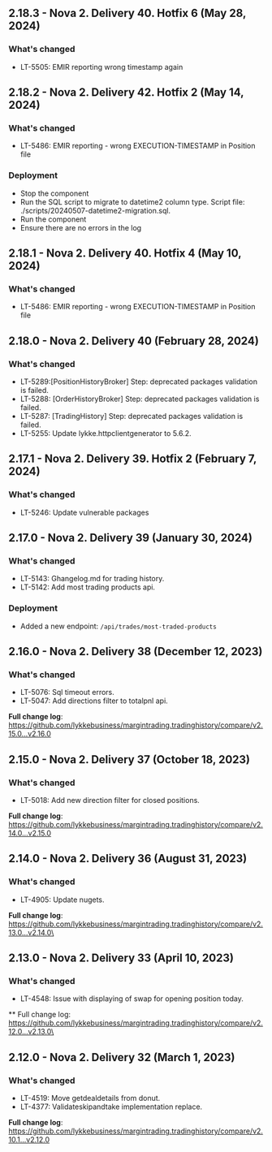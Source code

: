 ## 2.18.3 - Nova 2. Delivery 40. Hotfix 6 (May 28, 2024)
### What's changed
* LT-5505: EMIR reporting wrong timestamp again

## 2.18.2 - Nova 2. Delivery 42. Hotfix 2 (May 14, 2024)
### What's changed
* LT-5486: EMIR reporting - wrong EXECUTION-TIMESTAMP in Position file

### Deployment
* Stop the component
* Run the SQL script to migrate to datetime2 column type. Script file: ./scripts/20240507-datetime2-migration.sql.
* Run the component
* Ensure there are no errors in the log

## 2.18.1 - Nova 2. Delivery 40. Hotfix 4 (May 10, 2024)
### What's changed
* LT-5486: EMIR reporting - wrong EXECUTION-TIMESTAMP in Position file

## 2.18.0 - Nova 2. Delivery 40 (February 28, 2024)
### What's changed
* LT-5289:[PositionHistoryBroker] Step: deprecated packages validation is failed.
* LT-5288: [OrderHistoryBroker] Step: deprecated packages validation is failed.
* LT-5287: [TradingHistory] Step: deprecated packages validation is failed.
* LT-5255: Update lykke.httpclientgenerator to 5.6.2.

## 2.17.1 - Nova 2. Delivery 39. Hotfix 2 (February 7, 2024)
### What's changed
* LT-5246: Update vulnerable packages

## 2.17.0 - Nova 2. Delivery 39 (January 30, 2024)
### What's changed
* LT-5143: Ghangelog.md for trading history.
* LT-5142: Add most trading products api.

### Deployment
* Added a new endpoint: `/api/trades/most-traded-products`

## 2.16.0 - Nova 2. Delivery 38 (December 12, 2023)
### What's changed
* LT-5076: Sql timeout errors.
* LT-5047: Add directions filter to totalpnl api.


**Full change log**: https://github.com/lykkebusiness/margintrading.tradinghistory/compare/v2.15.0...v2.16.0

## 2.15.0 - Nova 2. Delivery 37 (October 18, 2023)
### What's changed
* LT-5018: Add new direction filter for closed positions.


**Full change log**: https://github.com/lykkebusiness/margintrading.tradinghistory/compare/v2.14.0...v2.15.0


## 2.14.0 - Nova 2. Delivery 36 (August 31, 2023)
### What's changed
* LT-4905: Update nugets.


**Full change log**: https://github.com/lykkebusiness/margintrading.tradinghistory/compare/v2.13.0...v2.14.0\

## 2.13.0 - Nova 2. Delivery 33 (April 10, 2023)

### What's changed
* LT-4548: Issue with displaying of swap for opening position today.


** Full change log: https://github.com/lykkebusiness/margintrading.tradinghistory/compare/v2.12.0...v2.13.0\


## 2.12.0 - Nova 2. Delivery 32 (March 1, 2023)

### What's changed
* LT-4519: Move getdealdetails from donut.
* LT-4377: Validateskipandtake implementation replace.


**Full change log**: https://github.com/lykkebusiness/margintrading.tradinghistory/compare/v2.10.1...v2.12.0
